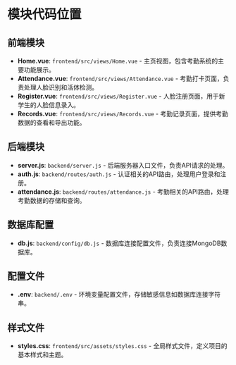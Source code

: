 # 模块代码位置

## 前端模块

- **Home.vue**: `frontend/src/views/Home.vue` - 主页视图，包含考勤系统的主要功能展示。
- **Attendance.vue**: `frontend/src/views/Attendance.vue` - 考勤打卡页面，负责处理人脸识别和活体检测。
- **Register.vue**: `frontend/src/views/Register.vue` - 人脸注册页面，用于新学生的人脸信息录入。
- **Records.vue**: `frontend/src/views/Records.vue` - 考勤记录页面，提供考勤数据的查看和导出功能。

## 后端模块

- **server.js**: `backend/server.js` - 后端服务器入口文件，负责API请求的处理。
- **auth.js**: `backend/routes/auth.js` - 认证相关的API路由，处理用户登录和注册。
- **attendance.js**: `backend/routes/attendance.js` - 考勤相关的API路由，处理考勤数据的存储和查询。

## 数据库配置

- **db.js**: `backend/config/db.js` - 数据库连接配置文件，负责连接MongoDB数据库。

## 配置文件

- **.env**: `backend/.env` - 环境变量配置文件，存储敏感信息如数据库连接字符串。

## 样式文件

- **styles.css**: `frontend/src/assets/styles.css` - 全局样式文件，定义项目的基本样式和主题。 